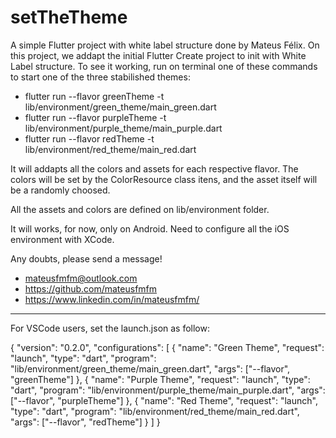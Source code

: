 # setTheTheme

A simple Flutter project with white label structure done by Mateus Félix. 
On this project, we addapt the initial Flutter Create project to init with White Label structure.
To see it working, run on terminal one of these commands to start one of the three stabilished themes:

- flutter run --flavor greenTheme -t lib/environment/green_theme/main_green.dart
- flutter run --flavor purpleTheme -t lib/environment/purple_theme/main_purple.dart
- flutter run --flavor redTheme -t lib/environment/red_theme/main_red.dart

It will addapts all the colors and assets for each respective flavor.
The colors will be set by the ColorResource class itens, and the asset itself will be a
randomly choosed.

All the assets and colors are defined on lib/environment folder. 

It will works, for now, only on Android. Need to configure all the iOS environment with XCode.

Any doubts, please send a message!

- mateusfmfm@outlook.com
- https://github.com/mateusfmfm
- https://www.linkedin.com/in/mateusfmfm/

------------------------------------------------------------------------------
For VSCode users, set the launch.json as follow:

{
  "version": "0.2.0",
  "configurations": [
    {
      "name": "Green Theme",
      "request": "launch",
      "type": "dart",
      "program": "lib/environment/green_theme/main_green.dart",
      "args": ["--flavor", "greenTheme"]
    },
    {
      "name": "Purple Theme",
      "request": "launch",
      "type": "dart",
      "program": "lib/environment/purple_theme/main_purple.dart",
      "args": ["--flavor", "purpleTheme"]
    },
    {
      "name": "Red Theme",
      "request": "launch",
      "type": "dart",
      "program": "lib/environment/red_theme/main_red.dart",
      "args": ["--flavor", "redTheme"]
    }
  ]
}



